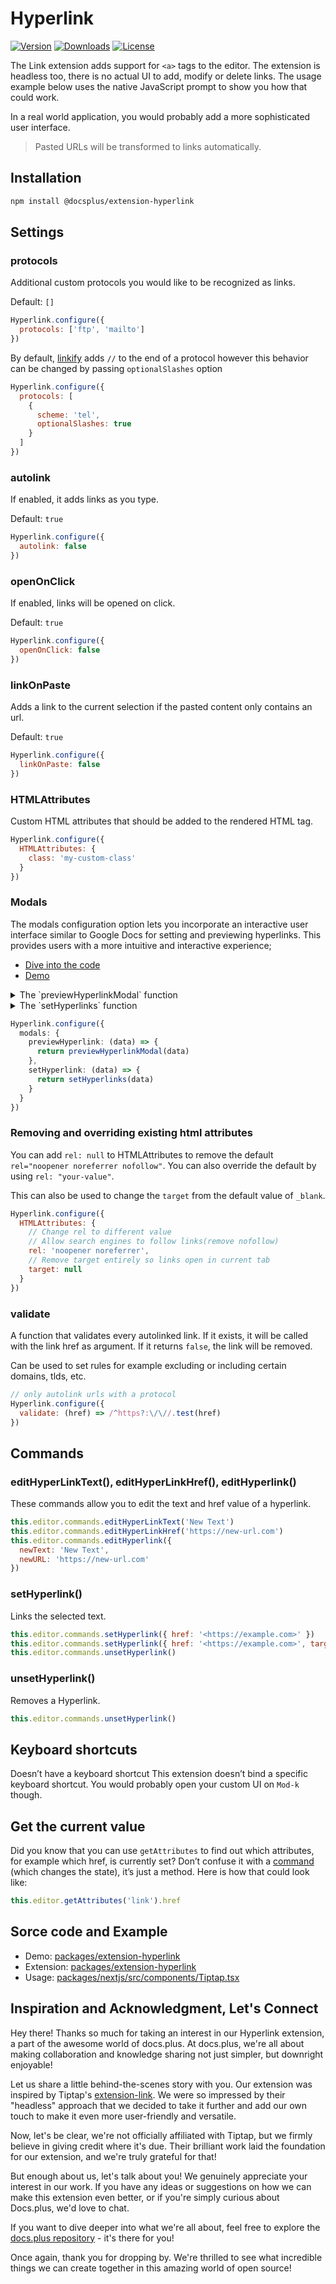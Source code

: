 # Hyperlink

[![Version](https://img.shields.io/npm/v/@docs.plus/extension-hyperlink.svg?label=version)](https://www.npmjs.com/package/@docs.plus/extension-hyperlink)
[![Downloads](https://img.shields.io/npm/dm/@docs.plus/extension-hyperlink.svg)](https://npmcharts.com/compare/@docs.plus/extension-hyperlink)
[![License](https://img.shields.io/npm/l/@docs.plus/extension-hyperlink.svg)](https://www.npmjs.com/package/@docs.plus/extension-hyperlink)

The Link extension adds support for `<a>` tags to the editor. The extension is headless too, there is no actual UI to add, modify or delete links. The usage example below uses the native JavaScript prompt to show you how that could work.

In a real world application, you would probably add a more sophisticated user interface.

> Pasted URLs will be transformed to links automatically.

## Installation

```sh
npm install @docsplus/extension-hyperlink
```

## Settings

### protocols

Additional custom protocols you would like to be recognized as links.

Default: `[]`

```js
Hyperlink.configure({
  protocols: ['ftp', 'mailto']
})
```

By default, [linkify](https://linkify.js.org/docs/) adds `//` to the end of a protocol however this behavior can be changed by passing `optionalSlashes` option

```js
Hyperlink.configure({
  protocols: [
    {
      scheme: 'tel',
      optionalSlashes: true
    }
  ]
})
```

### autolink

If enabled, it adds links as you type.

Default: `true`

```js
Hyperlink.configure({
  autolink: false
})
```

### openOnClick

If enabled, links will be opened on click.

Default: `true`

```js
Hyperlink.configure({
  openOnClick: false
})
```

### linkOnPaste

Adds a link to the current selection if the pasted content only contains an url.

Default: `true`

```js
Hyperlink.configure({
  linkOnPaste: false
})
```

### HTMLAttributes

Custom HTML attributes that should be added to the rendered HTML tag.

```js
Hyperlink.configure({
  HTMLAttributes: {
    class: 'my-custom-class'
  }
})
```

### Modals

The modals configuration option lets you incorporate an interactive user interface similar to Google Docs for setting and previewing hyperlinks. This provides users with a more intuitive and interactive experience;

- [Dive into the code](https://github.com/HMarzban/extension-hyperlink/blob/4f37ffa18237f10d76c316844b1c2ab20b751fe9/packages/nextjs/src/components/Tiptap.tsx#L21-L28)
- [Demo](https://github.com/HMarzban/extension-hyperlink#test-drive-with-our-demo-)

<details>
<summary>The `previewHyperlinkModal` function</summary>

```ts
type HyperlinkModalOptions = {
  editor: Editor;
  validate?: (url: string) => boolean;
  view: EditorView;
  link: HTMLAnchorElement;
  node?: any;
  nodePos: number;
  tippy: Tooltip;
};

const previewHyperlink(options: HyperlinkModalOptions): HTMLElement {
  const href = options.link.href;
  const hyperlinkLinkModal = document.createElement("div");

  const hrefTitle = document.createElement("a");
  hrefTitle.setAttribute("target", "_blank");
  hrefTitle.setAttribute("rel", "noreferrer");
  hrefTitle.setAttribute("href", href);
  hrefTitle.innerText = href;

  hyperlinkLinkModal.append(hrefTitle);

  return hyperlinkLinkModal;
}
```

</details>

<details>
<summary>The `setHyperlinks` function</summary>

```ts
type setHyperlinkModalOptions = {
  editor: Editor;
  validate?: (url: string) => boolean;
  extentionName: string;
  attributes: Record<string, any>;
};

let tooltip: Tooltip = undefined;


const setHyperlink(options: setHyperlinkModalOptions): void {
  // Create the tooltip instance
  if (!tooltip) tooltip = new Tooltip({ ...options, view: options.editor.view });

  // Initialize the tooltip
  let { tippyModal } = tooltip.init();

  const hyperlinkLinkModal = document.createElement("div");
  const buttonsWrapper = document.createElement("div");
  const inputsWrapper = document.createElement("div");

  hyperlinkLinkModal.classList.add("hyperlinkLinkModal");

  buttonsWrapper.classList.add("buttonsWrapper");
  inputsWrapper.classList.add("inputsWrapper");

  // create a form that contain url input and a button for submit
  const form = document.createElement("form");
  const input = document.createElement("input");
  const button = document.createElement("button");

  input.setAttribute("type", "text");
  input.setAttribute("placeholder", "https://example.com");
  button.setAttribute("type", "submit");
  button.innerText = "Submit";

  inputsWrapper.append(input);
  buttonsWrapper.append(button);
  form.append(inputsWrapper, buttonsWrapper);

  hyperlinkLinkModal.append(form);

  tippyModal.innerHTML = "";
  tippyModal.append(hyperlinkLinkModal);

    // event listenr for submit button
  form.addEventListener("submit", (event) => {
    event.preventDefault();
    const url = input.value;
    if (!url)return;

    return options.editor
      .chain()
      .setMark(options.extentionName, { href: url})
      .setMeta("preventautohyperlink", true)
      .run();
  });
}
```

</details>

```ts
Hyperlink.configure({
  modals: {
    previewHyperlink: (data) => {
      return previewHyperlinkModal(data)
    },
    setHyperlink: (data) => {
      return setHyperlinks(data)
    }
  }
})
```

### Removing and overriding existing html attributes

You can add `rel: null` to HTMLAttributes to remove the default `rel="noopener noreferrer nofollow"`. You can also override the default by using `rel: "your-value"`.

This can also be used to change the `target` from the default value of `_blank`.

```js
Hyperlink.configure({
  HTMLAttributes: {
    // Change rel to different value
    // Allow search engines to follow links(remove nofollow)
    rel: 'noopener noreferrer',
    // Remove target entirely so links open in current tab
    target: null
  }
})
```

### validate

A function that validates every autolinked link. If it exists, it will be called with the link href as argument. If it returns `false`, the link will be removed.

Can be used to set rules for example excluding or including certain domains, tlds, etc.

```js
// only autolink urls with a protocol
Hyperlink.configure({
  validate: (href) => /^https?:\/\//.test(href)
})
```

## Commands

### editHyperLinkText(), editHyperLinkHref(), editHyperlink()

These commands allow you to edit the text and href value of a hyperlink.

```js
this.editor.commands.editHyperLinkText('New Text')
this.editor.commands.editHyperLinkHref('https://new-url.com')
this.editor.commands.editHyperlink({
  newText: 'New Text',
  newURL: 'https://new-url.com'
})
```

### setHyperlink()

Links the selected text.

```js
this.editor.commands.setHyperlink({ href: '<https://example.com>' })
this.editor.commands.setHyperlink({ href: '<https://example.com>', target: '_blank' })
this.editor.commands.unsetHyperlink()
```

### unsetHyperlink()

Removes a Hyperlink.

```js
this.editor.commands.unsetHyperlink()
```

## Keyboard shortcuts

Doesn’t have a keyboard shortcut
This extension doesn’t bind a specific keyboard shortcut. You would probably open your custom UI on `Mod-k` though.

## Get the current value

Did you know that you can use `getAttributes` to find out which attributes, for example which href, is currently set? Don’t confuse it with a <u>command</u> (which changes the state), it’s just a method. Here is how that could look like:

```js
this.editor.getAttributes('link').href
```

## Sorce code and Example

- Demo:
  [packages/extension-hyperlink](https://github.com/HMarzban/extension-hyperlink)
- Extension:
  [packages/extension-hyperlink](https://github.com/HMarzban/extension-hyperlink/tree/main/packages/extension-hyperlink)
- Usage: [packages/nextjs/src/components/Tiptap.tsx](https://github.com/HMarzban/extension-hyperlink/blob/59f45eba1886202f4840eb2112c34574c16fe68a/packages/nextjs/src/components/Tiptap.tsx#L19-L29)

## Inspiration and Acknowledgment, Let's Connect

Hey there! Thanks so much for taking an interest in our Hyperlink extension, a part of the awesome world of docs.plus. At docs.plus, we're all about making collaboration and knowledge sharing not just simpler, but downright enjoyable!

Let us share a little behind-the-scenes story with you. Our extension was inspired by Tiptap's [extension-link](https://github.com/ueberdosis/tiptap/tree/main/packages/extension-link). We were so impressed by their "headless" approach that we decided to take it further and add our own touch to make it even more user-friendly and versatile.

Now, let's be clear, we're not officially affiliated with Tiptap, but we firmly believe in giving credit where it's due. Their brilliant work laid the foundation for our extension, and we're truly grateful for that!

But enough about us, let's talk about you! We genuinely appreciate your interest in our work. If you have any ideas or suggestions on how we can make this extension even better, or if you're simply curious about Docs.plus, we'd love to chat.

If you want to dive deeper into what we're all about, feel free to explore the [docs.plus repository](https://github.com/docs-plus/docs.plus) - it's there for you!

Once again, thank you for dropping by. We're thrilled to see what incredible things we can create together in this amazing world of open source!
